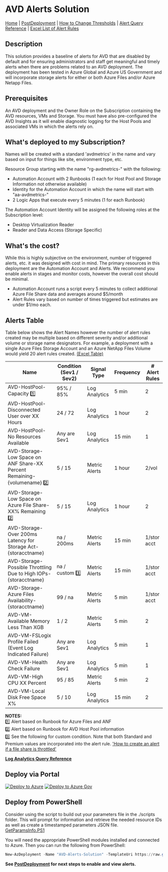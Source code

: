 # AVD Alerts Solution

[Home](./README.md) | [PostDeployment](./PostDeploy.md) | [How to Change Thresholds](./ChangeAlertThreshold.md) | [Alert Query Reference](./AlertQueryReference.md) | [Excel List of Alert Rules](https://github.com/JCoreMS/AVDAlerts/raw/main/references/alerts.xlsx)

## Description

This solution provides a baseline of alerts for AVD that are disabled by default and for ensuring administrators and staff get meaningful and timely alerts when there are problems related to an AVD deployment. The deployment has been tested in Azure Global and Azure US Government and will incorporate storage alerts for either or both Azure Files and/or Azure Netapp Files.

## Prerequisites  

An AVD deployment and the Owner Role on the Subscription containing the AVD resources, VMs and Storage.  You must have also pre-configured the AVD Insights as it will enable diagnostic logging for the Host Pools and associated VMs in which the alerts rely on.  

## What's deployed to my Subscription?

Names will be created with a standard 'avdmetrics' in the name and vary based on input for things like site, environment type, etc.

Resource Group starting with the name "rg-avdmetrics-" with the following:  
- Automation Account with 2 Runbooks (1 each for Host Pool and Storage Information not otherwise available)  
- Identity for the Automation Account in which the name will start with "aa-avdmetrics-"
- 2 Logic Apps that execute every 5 minutes (1 for each Runbook)

The Automation Account Identity will be assigned the following roles at the Subscription level:
- Desktop Virtualization Reader
- Reader and Data Access (Storage Specific)

## What's the cost?

While this is highly subjective on the environment, number of triggered alerts, etc. it was designed with cost in mind. The primary resources in this deployment are the Automation Account and Alerts. We recommend you enable alerts in stages and monitor costs, however the overall cost should be minimal.  
- Automation Account runs a script every 5 minutes to collect additional Azure File Share data and averages around $5/month
- Alert Rules vary based on number of times triggered but estimates are under $1/mo each.

## Alerts Table

Table below shows the Alert Names however the number of alert rules created may be multiple based on different severity and/or additional volume or storage name designators. For example, a deployment with a single Azure Files Storage Account and an Azure NetApp Files Volume would yield 20 alert rules created. [(Excel Table)](https://github.com/JCoreMS/AVDAlerts/raw/main/references/alerts.xlsx)

| Name                                                              | Condition (Sev1 / Sev2) |  Signal Type |  Frequency   |  # Alert Rules |
|---                                                                |---                      |---           |---           |---  
| AVD-HostPool-Capacity :one:                                       | 95% / 85%          | Log Analytics  |  5 min       |    2  |
| AVD-HostPool-Disconnected User over XX Hours                      | 24 / 72               | Log Analytics  |  1 hour      |   2  |
| AVD-HostPool-No Resources Available                               | Any are Sev1          | Log Analytics |  15 min      |  1   |
| AVD-Storage-Low Space on ANF Share-XX Percent Remaining-{volumename} :two: | 5 / 15               | Metric Alerts |   1 hour    |  2/vol  |
| AVD-Storage-Low Space on Azure File Share-XX% Remaining :two:     | 5 / 15                | Log Analytics  |   1 hour     |   2   |
| AVD-Storage-Over 200ms Latency for Storage Act-{storacctname}     | na / 200ms            | Metric Alerts |  15 min     |  1/stor acct |
| AVD-Storage-Possible Throttling Due to High IOPs-{storacctname}   | na / custom :three:   | Metric Alerts | 15 min        | 1/stor acct |
| AVD-Storage-Azure Files Availability-{storacctname}               | 99 / na               | Metric Alerts | 5 min         | 1/stor acct |
| AVD-VM-Available Memory Less Than XGB                             | 1 / 2                 | Metric Alerts | 5 min         |   2  |
| AVD-VM-FSLogix Profile Failed (Event Log Indicated Failure)       | Any are Sev1          | Log Analytics | 5 min         |   1  |
| AVD-VM-Health Check Failure                                       | Any are Sev1          | Log Analytics | 5 min         |   1  |
| AVD-VM-High CPU XX Percent                                        | 95 / 85               | Metric Alerts | 5 min         |   2  |
| AVD-VM-Local Disk Free Space X%                                   | 5 / 10                | Log Analytics | 15 min        |   2  |

__NOTES:__  
:one: Alert based on Runbook for Azure Files and ANF  
:two: Alert based on Runbook for AVD Host Pool information  
:three: See the following for custom condition. Note that both Standard and Premium values are incorporated into the alert rule. ['How to create an alert if a file share is throttled'](https://docs.microsoft.com/en-us/azure/storage/files/storage-troubleshooting-files-performance#how-to-create-an-alert-if-a-file-share-is-throttled)  

[**Log Analytics Query Reference**](AlertQueryReference.md)

## Deploy via Portal

[![Deploy to Azure](https://aka.ms/deploytoazurebutton)](https://portal.azure.com/#create/Microsoft.Template/uri/https%3A%2F%2Fraw.githubusercontent.com%2FJCoreMS%2FAVDAlerts%2Fmain%2Fsolution.json)
[![Deploy to Azure Gov](https://aka.ms/deploytoazuregovbutton)](https://portal.azure.us/#create/Microsoft.Template/uri/https%3A%2F%2Fraw.githubusercontent.com%2FJCoreMS%2FAVDAlerts%2Fmain%2Fsolution.json)

## Deploy from PowerShell
Consider using the script to build out your parameters file in the ./scripts folder. This will prompt for information and retrieve the needed resource IDs as well as create a timestamped parameters JSON file.  
[GetParamsInfo.PS1](./scripts/GetParamsInfo.ps1)

You will need the appropriate PowerShell modules installed and connected to Azure.  Then you can run the following from PowerShell:  
```PowerShell
New-AzDeployment -Name "AVD-Alerts-Solution" -TemplateUri https://raw.githubusercontent.com/JCoreMS/AVDAlerts/main/solution.json -TemplateParameterFile <YourParametersFile> -Location <region>
```
__See [PostDeployment](./PostDeploy.md) for next steps to enable and view alerts.__